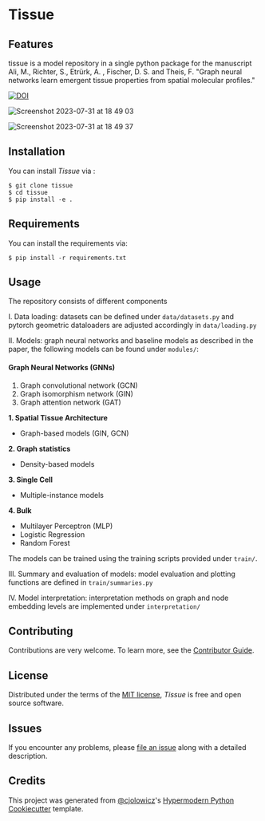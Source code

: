 # Tissue



## Features

tissue is a model repository in a single python package for the manuscript Ali, M., Richter, S., Etrürk, A. , Fischer, D. S. and Theis, F. "Graph neural networks learn emergent tissue properties from spatial molecular profiles."

[![DOI](https://zenodo.org/badge/DOI/10.5281/zenodo.16440987.svg)](https://doi.org/10.5281/zenodo.16440987)

![Screenshot 2023-07-31 at 18 49 03](https://github.com/theislab/tissue/assets/9961724/d0e78c7d-ede8-4a05-8254-5ca0060fbd17)
 
![Screenshot 2023-07-31 at 18 49 37](https://github.com/theislab/tissue/assets/9961724/d2fd82ea-e82f-4d94-a003-c3c9e4a2b541)


## Installation

You can install _Tissue_ via :

```console
$ git clone tissue
$ cd tissue
$ pip install -e .
```

## Requirements

You can install the requirements via:

```console
$ pip install -r requirements.txt
```

## Usage

The repository consists of different components

I. Data loading: datasets can be defined under `data/datasets.py` and pytorch geometric dataloaders are adjusted accordingly in `data/loading.py`

II. Models: graph neural networks and baseline models as described in the paper, the following models can be found under `modules/`:
#### Graph Neural Networks (GNNs)
1. Graph convolutional network (GCN)
2. Graph isomorphism network (GIN)
4. Graph attention network (GAT)


**1. Spatial Tissue Architecture**
- Graph-based models (GIN, GCN)


**2. Graph statistics**
- Density-based models

**3. Single Cell**
- Multiple-instance models

**4. Bulk**
- Multilayer Perceptron (MLP)
- Logistic Regression
- Random Forest



The models can be trained using the training scripts provided under `train/`.

III. Summary and evaluation of models: model evaluation and plotting functions are defined in `train/summaries.py`

IV. Model interpretation: interpretation methods on graph and node embedding levels are implemented under `interpretation/`

   
## Contributing

Contributions are very welcome.
To learn more, see the [Contributor Guide].

## License

Distributed under the terms of the [MIT license][license],
_Tissue_ is free and open source software.

## Issues

If you encounter any problems,
please [file an issue] along with a detailed description.

## Credits

This project was generated from [@cjolowicz]'s [Hypermodern Python Cookiecutter] template.

[@cjolowicz]: https://github.com/cjolowicz
[pypi]: https://pypi.org/
[hypermodern python cookiecutter]: https://github.com/cjolowicz/cookiecutter-hypermodern-python
[file an issue]: https://github.com/mayarali/tissue/issues
[pip]: https://pip.pypa.io/

<!-- github-only -->

[license]: https://github.com/mayarali/tissue/blob/main/LICENSE
[contributor guide]: https://github.com/mayarali/tissue/blob/main/CONTRIBUTING.md
[command-line reference]: https://tissue.readthedocs.io/en/latest/usage.html
